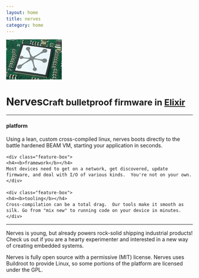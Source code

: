 ```yaml
---
layout: home
title: nerves
category: home
---
```


  <div class="media">
    <div class="pull-left">
      <img class="media-object" src="/images/nerves_logo_on_pi_zero.jpg"/>
    </div>
    <div class="media-body">
      <h1 class="media-heading">Nerves<small>Craft bulletproof firmware in <a href="http://elixir-lang.org">Elixir</a></small></h1>
    </div>
  </div>
<div class="page-header">
</div>
<hr/>
<div class="feature-box-container">
    <div class="feature-box">
    <h4><b>platform</b></h4>
    Using a lean, custom cross-compiled linux, nerves boots directly to the battle hardened BEAM VM, starting your application in seconds.
    </div>

    <div class="feature-box">
    <h4><b>framework</b></h4>
    Most devices need to get on a network, get discovered, update firmware, and deal with I/O of various kinds.  You're not on your own.
    </div>

    <div class="feature-box">
    <h4><b>tooling</b></h4>
    Cross-compilation can be a total drag.  Our tools make it smooth as silk. Go from "mix new" to running code on your device in minutes.  
    </div>
</div>
<hr/>

Nerves is young, but already powers rock-solid shipping industrial products!  Check us out if you are a hearty experimenter and interested in a new way of creating embedded systems.

Nerves is fully open source with a permissive (MIT) license.  Nerves uses Buildroot to provide Linux, so some portions of the platform are licensed under the GPL.
